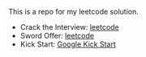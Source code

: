 This is a repo for my leetcode solution.

- Crack the Interview: [leetcode](https://leetcode-cn.com/problemset/lcci/)
- Sword Offer: [leetcode](https://leetcode-cn.com/problemset/lcof/)
- Kick Start: [Google Kick Start](https://codingcompetitions.withgoogle.com/kickstart)

